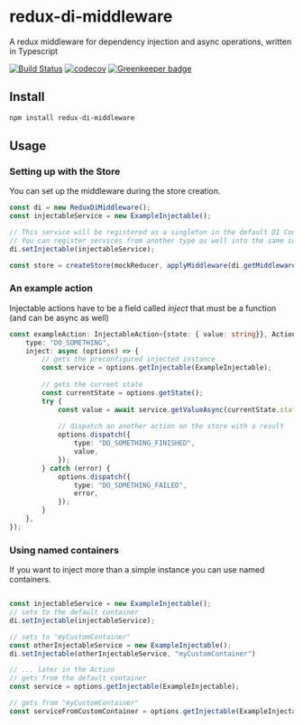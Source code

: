 # redux-di-middleware
A redux middleware for dependency injection and async operations, written in Typescript

[![Build Status](https://travis-ci.org/gallayl/redux-di-middleware.svg?branch=master)](https://travis-ci.org/gallayl/redux-di-middleware)
[![codecov](https://codecov.io/gh/gallayl/redux-di-middleware/branch/master/graph/badge.svg)](https://codecov.io/gh/gallayl/redux-di-middleware)
[![Greenkeeper badge](https://badges.greenkeeper.io/gallayl/redux-di-middleware.svg)](https://greenkeeper.io/)


## Install

```sh
npm install redux-di-middleware
```

## Usage

### Setting up with the Store

You can set up the middleware during the store creation.

```ts
const di = new ReduxDiMiddleware();
const injectableService = new ExampleInjectable();

// This service will be registered as a singleton in the default DI Container.
// You can register services from another type as well into the same container.
di.setInjectable(injectableService);

const store = createStore(mockReducer, applyMiddleware(di.getMiddleware()));
```

### An example action

Injectable actions have to be a field called *inject* that must be a function (and can be async as well)

```ts
const exampleAction: InjectableAction<{state: { value: string}}, Action> = ({
    type: "DO_SOMETHING",
    inject: async (options) => {
        // gets the preconfigured injected instance
        const service = options.getInjectable(ExampleInjectable);
        
        // gets the current state
        const currentState = options.getState();
        try {
            const value = await service.getValueAsync(currentState.state.value);
            
            // dispatch an another action on the store with a result
            options.dispatch({
                type: "DO_SOMETHING_FINISHED",
                value,
            });
        } catch (error) {
            options.dispatch({
                type: "DO_SOMETHING_FAILED",
                error,
            });
        }
    },
});
```

### Using named containers

If you want to inject more than a simple instance you can use named containers.

```ts

const injectableService = new ExampleInjectable();
// sets to the default container
di.setInjectable(injectableService);

// sets to "myCustomContainer"
const otherInjectableService = new ExampleInjectable();
di.setInjectable(otherInjectableService, "myCustomContainer")

// ... later in the Action
// gets from the default container
const service = options.getInjectable(ExampleInjectable);

// gets from "myCustomContainer"
const serviceFromCustomContainer = options.getInjectable(ExampleInjectable, "myCustomContainer");


```
